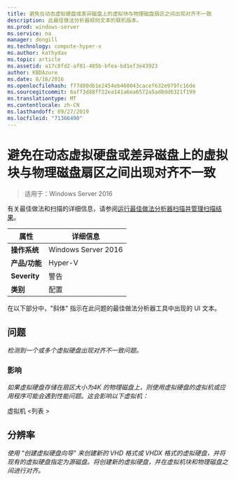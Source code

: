 ```yaml
---
title: 避免在动态虚拟硬盘或差异磁盘上的虚拟块与物理磁盘扇区之间出现对齐不一致
description: 此最佳做法分析器规则文本的联机版本。
ms.prod: windows-server
ms.service: na
manager: dongill
ms.technology: compute-hyper-v
ms.author: kathydav
ms.topic: article
ms.assetid: a17c8fd2-af81-485b-bfea-bd1ef3e43923
author: KBDAzure
ms.date: 8/16/2016
ms.openlocfilehash: f77d80db1e2454eb460043cacef632e979fc16de
ms.sourcegitcommit: 6aff3d88ff22ea141a6ea6572a5ad8dd6321f199
ms.translationtype: MT
ms.contentlocale: zh-CN
ms.lasthandoff: 09/27/2019
ms.locfileid: "71366490"
---
```

# <a name="avoid-alignment-inconsistencies-between-virtual-blocks-and-physical-disk-sectors-on-dynamic-virtual-hard-disks-or-differencing-disks"></a>避免在动态虚拟硬盘或差异磁盘上的虚拟块与物理磁盘扇区之间出现对齐不一致

>适用于：Windows Server 2016

有关最佳做法和扫描的详细信息，请参阅[运行最佳做法分析器扫描并管理扫描结果](https://go.microsoft.com/fwlink/p/?LinkID=223177)。  
  
|属性|详细信息|  
|-|-|  
|**操作系统**|Windows Server 2016|  
|**产品/功能**|Hyper-V|  
|**Severity**|警告|  
|**类别**|配置|  
  
在以下部分中，"斜体" 指示在此问题的最佳做法分析器工具中出现的 UI 文本。  
  
## <a name="issue"></a>问题  
*检测到一个或多个虚拟硬盘出现对齐不一致问题。*  
  
### <a name="impact"></a>影响  
*如果虚拟硬盘存储在扇区大小为4K 的物理磁盘上，则使用虚拟硬盘的虚拟机或应用程序可能会遇到性能问题。这会影响以下虚拟机：*  
  
虚拟机 \<列表 >  
  
## <a name="resolution"></a>分辨率  
*使用 "创建虚拟硬盘向导" 来创建新的 VHD 格式或 VHDX 格式的虚拟硬盘，并将现有的虚拟硬盘指定为源磁盘。将创建新的虚拟硬盘，并在虚拟机块和物理磁盘之间进行对齐。*  
  


